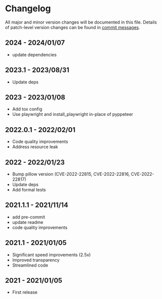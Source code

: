 # Changelog

All major and minor version changes will be documented in this file. Details of
patch-level version changes can be found in [commit messages](../../commits/master).

## 2024 - 2024/01/07

- update dependencies

## 2023.1 - 2023/08/31

- Update deps

## 2023 - 2023/01/08

- Add tox config
- Use playwright and install_playwright in-place of pyppeteer

## 2022.0.1 - 2022/02/01

- Code quality improvements
- Address resource leak

## 2022 - 2022/01/23

- Bump pillow version (CVE-2022-22815, CVE-2022-22816, CVE-2022-22817)
- Update deps
- Add formal tests

## 2021.1.1 - 2021/11/14

- add pre-commit
- update readme
- code quality improvements

## 2021.1 - 2021/01/05

- Significant speed improvements (2.5x)
- Improved transparency
- Streamlined code

## 2021 - 2021/01/05

- First release
